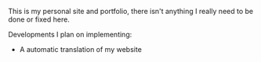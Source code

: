 This is my personal site and portfolio, there isn't anything I really need to be done or fixed here.

Developments I plan on implementing:
  - A automatic translation of my website
